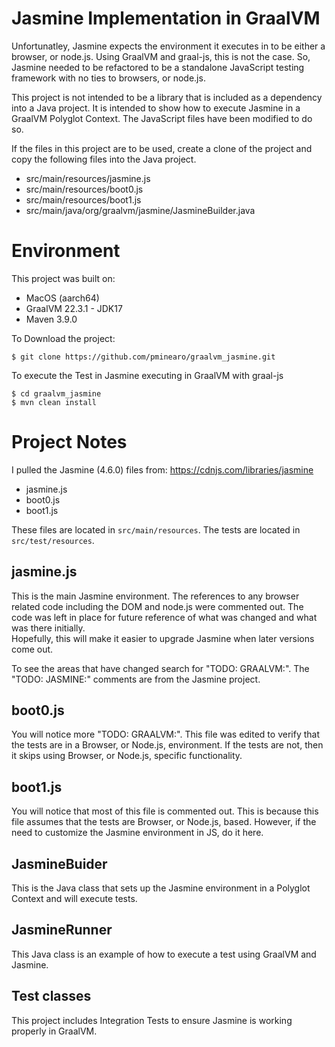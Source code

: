 # Jasmine Implementation in GraalVM

Unfortunatley, Jasmine expects the environment it executes in to be either a browser, or node.js.
Using GraalVM and graal-js, this is not the case.  So, Jasmine needed to be refactored to be a
standalone JavaScript testing framework with no ties to browsers, or node.js.

This project is not intended to be a library that is included as a dependency into a Java project.
It is intended to show how to execute Jasmine in a GraalVM Polyglot Context.  The JavaScript files
have been modified to do so.

If the files in this project are to be used, create a clone of the project and copy the following files into the Java project.
* src/main/resources/jasmine.js
* src/main/resources/boot0.js
* src/main/resources/boot1.js
* src/main/java/org/graalvm/jasmine/JasmineBuilder.java


# Environment

This project was built on:
* MacOS (aarch64)
* GraalVM 22.3.1 - JDK17
* Maven 3.9.0

To Download the project:
```shell
$ git clone https://github.com/pminearo/graalvm_jasmine.git
```

To execute the Test in Jasmine executing in GraalVM with graal-js
```shell
$ cd graalvm_jasmine
$ mvn clean install
```

# Project Notes

I pulled the Jasmine (4.6.0) files from: https://cdnjs.com/libraries/jasmine
* jasmine.js
* boot0.js
* boot1.js

These files are located in `src/main/resources`.
The tests are located in `src/test/resources`.

## jasmine.js
This is the main Jasmine environment. The references to any browser related code including the DOM and node.js were
commented out.  The code was left in place for future reference of what was changed and what was there initially.  
Hopefully, this will make it easier to upgrade Jasmine when later versions come out.

To see the areas that have changed search for "TODO: GRAALVM:".  The "TODO: JASMINE:" comments are from the Jasmine project.

## boot0.js
You will notice more "TODO: GRAALVM:".  This file was edited to verify that the tests are in a Browser, or Node.js, environment.
If the tests are not, then it skips using Browser, or Node.js, specific functionality.

## boot1.js
You will notice that most of this file is commented out.  This is because this file assumes that the tests are
Browser, or Node.js, based.  However, if the need to customize the Jasmine environment in JS, do it here.

## JasmineBuider
This is the Java class that sets up the Jasmine environment in a Polyglot Context and will execute tests. 

## JasmineRunner
This Java class is an example of how to execute a test using GraalVM and Jasmine.

## Test classes
This project includes Integration Tests to ensure Jasmine is working properly in GraalVM.
